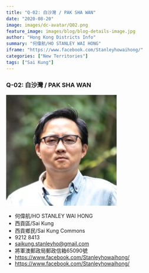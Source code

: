 ```yaml
---
title: "Q-02: 白沙灣 / PAK SHA WAN"
date: "2020-08-20"
image: images/dc-avatar/Q02.png
feature_image: images/blog/blog-details-image.jpg
author: "Hong Kong Districts Info"
summary: "何偉航/HO STANLEY WAI HONG"
iframe: "https://www.facebook.com/Stanleyhowaihong/"
categories: ["New Territories"]
tags: ["Sai Kung"]
---
```


### Q-02: 白沙灣 / PAK SHA WAN  
![](/images/dc-avatar/Q02.png)  

 - 何偉航/HO STANLEY WAI HONG  
 - 西貢區/Sai Kung  
 - 西貢鄉民/Sai Kung Commons  
 - 9212 8413  
 - saikung.stanleyho@gmail.com  
 - 將軍澳郵政局郵政信箱65090號  
 - https://www.facebook.com/Stanleyhowaihong/  
 - https://www.facebook.com/Stanleyhowaihong/
